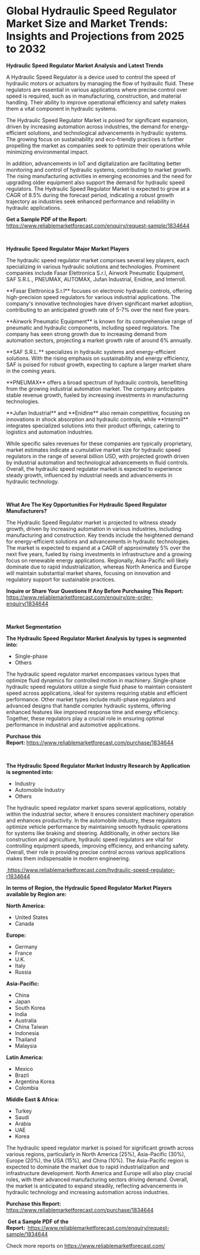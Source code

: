 <p><h1>Global Hydraulic Speed Regulator Market Size and Market Trends: Insights and Projections from 2025 to 2032</h1></p><p><strong>Hydraulic Speed Regulator Market Analysis and Latest Trends</strong></p>
<p><p>A Hydraulic Speed Regulator is a device used to control the speed of hydraulic motors or actuators by managing the flow of hydraulic fluid. These regulators are essential in various applications where precise control over speed is required, such as in manufacturing, construction, and material handling. Their ability to improve operational efficiency and safety makes them a vital component in hydraulic systems.</p><p>The Hydraulic Speed Regulator Market is poised for significant expansion, driven by increasing automation across industries, the demand for energy-efficient solutions, and technological advancements in hydraulic systems. The growing focus on sustainability and eco-friendly practices is further propelling the market as companies seek to optimize their operations while minimizing environmental impact. </p><p>In addition, advancements in IoT and digitalization are facilitating better monitoring and control of hydraulic systems, contributing to market growth. The rising manufacturing activities in emerging economies and the need for upgrading older equipment also support the demand for hydraulic speed regulators. The Hydraulic Speed Regulator Market is expected to grow at a CAGR of 8.5% during the forecast period, indicating a robust growth trajectory as industries seek enhanced performance and reliability in hydraulic applications.</p></p>
<p><strong>Get a Sample PDF of the Report:&nbsp;</strong> <a href="https://www.reliablemarketforecast.com/enquiry/request-sample/1834644?utm_campaign=2746&utm_medium=2&utm_source=Github&utm_content=ia&utm_term=22022025&utm_id=hydraulic-speed-regulator">https://www.reliablemarketforecast.com/enquiry/request-sample/1834644</a></p>
<p>&nbsp;</p>
<p><strong>Hydraulic Speed Regulator Major Market Players</strong></p>
<p><p>The hydraulic speed regulator market comprises several key players, each specializing in various hydraulic solutions and technologies. Prominent companies include Fasar Elettronica S.r.l, Airwork Pneumatic Equipment, SAF S.R.L., PNEUMAX, AUTOMAX, Jufan Industrial, Enidine, and Interroll.</p><p>**Fasar Elettronica S.r.l** focuses on electronic hydraulic controls, offering high-precision speed regulators for various industrial applications. The company's innovative technologies have driven significant market adoption, contributing to an anticipated growth rate of 5-7% over the next five years.</p><p>**Airwork Pneumatic Equipment** is known for its comprehensive range of pneumatic and hydraulic components, including speed regulators. The company has seen strong growth due to increasing demand from automation sectors, projecting a market growth rate of around 6% annually.</p><p>**SAF S.R.L.** specializes in hydraulic systems and energy-efficient solutions. With the rising emphasis on sustainability and energy efficiency, SAF is poised for robust growth, expecting to capture a larger market share in the coming years.</p><p>**PNEUMAX** offers a broad spectrum of hydraulic controls, benefitting from the growing industrial automation market. The company anticipates stable revenue growth, fueled by increasing investments in manufacturing technologies.</p><p>**Jufan Industrial** and **Enidine** also remain competitive, focusing on innovations in shock absorption and hydraulic controls, while **Interroll** integrates specialized solutions into their product offerings, catering to logistics and automation industries.</p><p>While specific sales revenues for these companies are typically proprietary, market estimates indicate a cumulative market size for hydraulic speed regulators in the range of several billion USD, with projected growth driven by industrial automation and technological advancements in fluid controls. Overall, the hydraulic speed regulator market is expected to experience steady growth, influenced by industrial needs and advancements in hydraulic technology.</p></p>
<p>&nbsp;</p>
<p><strong>What Are The Key Opportunities For Hydraulic Speed Regulator Manufacturers?</strong></p>
<p><p>The Hydraulic Speed Regulator market is projected to witness steady growth, driven by increasing automation in various industries, including manufacturing and construction. Key trends include the heightened demand for energy-efficient solutions and advancements in hydraulic technologies. The market is expected to expand at a CAGR of approximately 5% over the next five years, fueled by rising investments in infrastructure and a growing focus on renewable energy applications. Regionally, Asia-Pacific will likely dominate due to rapid industrialization, whereas North America and Europe will maintain substantial market shares, focusing on innovation and regulatory support for sustainable practices.</p></p>
<p><strong>Inquire or Share Your Questions If Any Before Purchasing This Report:</strong> <a href="https://www.reliablemarketforecast.com/enquiry/pre-order-enquiry/1834644?utm_campaign=2746&utm_medium=2&utm_source=Github&utm_content=ia&utm_term=22022025&utm_id=hydraulic-speed-regulator">https://www.reliablemarketforecast.com/enquiry/pre-order-enquiry/1834644</a></p>
<p>&nbsp;</p>
<p><strong>Market Segmentation</strong></p>
<p><strong>The Hydraulic Speed Regulator Market Analysis by types is segmented into:</strong></p>
<p><ul><li>Single-phase</li><li>Others</li></ul></p>
<p><p>The hydraulic speed regulator market encompasses various types that optimize fluid dynamics for controlled motion in machinery. Single-phase hydraulic speed regulators utilize a single fluid phase to maintain consistent speed across applications, ideal for systems requiring stable and efficient performance. Other market types include multi-phase regulators and advanced designs that handle complex hydraulic systems, offering enhanced features like improved response time and energy efficiency. Together, these regulators play a crucial role in ensuring optimal performance in industrial and automotive applications.</p></p>
<p><strong>Purchase this Report:&nbsp;</strong><a href="https://www.reliablemarketforecast.com/purchase/1834644?utm_campaign=2746&utm_medium=2&utm_source=Github&utm_content=ia&utm_term=22022025&utm_id=hydraulic-speed-regulator">https://www.reliablemarketforecast.com/purchase/1834644</a></p>
<p>&nbsp;</p>
<p><strong>The Hydraulic Speed Regulator Market Industry Research by Application is segmented into:</strong></p>
<p><ul><li>Industry</li><li>Automobile Industry</li><li>Others</li></ul></p>
<p><p>The hydraulic speed regulator market spans several applications, notably within the industrial sector, where it ensures consistent machinery operation and enhances productivity. In the automobile industry, these regulators optimize vehicle performance by maintaining smooth hydraulic operations for systems like braking and steering. Additionally, in other sectors like construction and agriculture, hydraulic speed regulators are vital for controlling equipment speeds, improving efficiency, and enhancing safety. Overall, their role in providing precise control across various applications makes them indispensable in modern engineering.</p></p>
<p><a href="https://www.reliablemarketforecast.com/hydraulic-speed-regulator-r1834644?utm_campaign=2746&utm_medium=2&utm_source=Github&utm_content=ia&utm_term=22022025&utm_id=hydraulic-speed-regulator">&nbsp;https://www.reliablemarketforecast.com/hydraulic-speed-regulator-r1834644</a></p>
<p><strong>In terms of Region, the Hydraulic Speed Regulator Market Players available by Region are:</strong></p>
<p>
    <p> <strong> North America: </strong>
        <ul>
            <li>United States</li>
            <li>Canada</li>
        </ul>
        </p> 
    <p> <strong> Europe: </strong>
        <ul>
            <li>Germany</li>
            <li>France</li>
            <li>U.K.</li>
            <li>Italy</li>
            <li>Russia</li>
        </ul>
        </p> 
    <p> <strong> Asia-Pacific: </strong>
        <ul>
            <li>China</li>
            <li>Japan</li>
            <li>South Korea</li>
            <li>India</li>
            <li>Australia</li>
            <li>China Taiwan</li>
            <li>Indonesia</li>
            <li>Thailand</li>
            <li>Malaysia</li>
        </ul>
        </p> 
    <p> <strong> Latin America: </strong>
        <ul>
            <li>Mexico</li>
            <li>Brazil</li>
            <li>Argentina Korea</li>
            <li>Colombia</li>
        </ul>
        </p> 
    <p> <strong> Middle East & Africa: </strong>
        <ul>
            <li>Turkey</li>
            <li>Saudi</li>
            <li>Arabia</li>
            <li>UAE</li>
            <li>Korea</li>
        </ul>
    </p>
    </p>
<p><p>The hydraulic speed regulator market is poised for significant growth across various regions, particularly in North America (25%), Asia-Pacific (30%), Europe (20%), the USA (15%), and China (10%). The Asia-Pacific region is expected to dominate the market due to rapid industrialization and infrastructure development. North America and Europe will also play crucial roles, with their advanced manufacturing sectors driving demand. Overall, the market is anticipated to expand steadily, reflecting advancements in hydraulic technology and increasing automation across industries.</p></p>
<p><strong>Purchase this Report: </strong><a href="https://www.reliablemarketforecast.com/purchase/1834644?utm_campaign=2746&utm_medium=2&utm_source=Github&utm_content=ia&utm_term=22022025&utm_id=hydraulic-speed-regulator">https://www.reliablemarketforecast.com/purchase/1834644</a></p>
<p>&nbsp;<strong>Get a Sample PDF of the Report:&nbsp;&nbsp;</strong><a href="https://www.reliablemarketforecast.com/enquiry/request-sample/1834644?utm_campaign=2746&utm_medium=2&utm_source=Github&utm_content=ia&utm_term=22022025&utm_id=hydraulic-speed-regulator">https://www.reliablemarketforecast.com/enquiry/request-sample/1834644</a></p>
<p><strong></strong></p>
<p>Check more reports on <a href="https://www.reliablemarketforecast.com/?utm_campaign=2746&utm_medium=2&utm_source=Github&utm_content=ia&utm_term=22022025&utm_id=hydraulic-speed-regulator">https://www.reliablemarketforecast.com/</a></p>